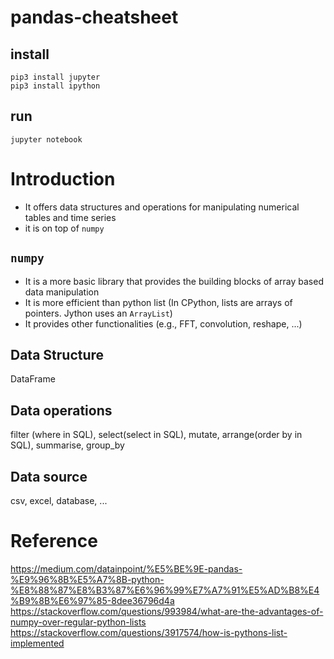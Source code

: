 # pandas-cheatsheet

## install
```
pip3 install jupyter
pip3 install ipython
```

## run 
```
jupyter notebook
```

# Introduction  
* It offers data structures and operations for manipulating numerical tables and time series
* it is on top of `numpy`

## `numpy`
* It is a more basic library that provides the building blocks of array based data manipulation
* It is more efficient than python list (In CPython, lists are arrays of pointers. Jython uses an `ArrayList`) 
* It provides other functionalities (e.g., FFT, convolution, reshape, ...)

## Data Structure  
DataFrame

## Data operations  
filter (where in SQL), select(select in SQL), mutate, arrange(order by in SQL), summarise, group_by  

## Data source  
csv, excel, database, ...  

# Reference
https://medium.com/datainpoint/%E5%BE%9E-pandas-%E9%96%8B%E5%A7%8B-python-%E8%88%87%E8%B3%87%E6%96%99%E7%A7%91%E5%AD%B8%E4%B9%8B%E6%97%85-8dee36796d4a  
https://stackoverflow.com/questions/993984/what-are-the-advantages-of-numpy-over-regular-python-lists  
https://stackoverflow.com/questions/3917574/how-is-pythons-list-implemented  
